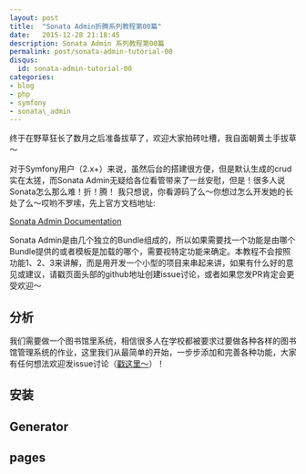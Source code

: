 ```yaml
---
layout: post
title:  "Sonata Admin折腾系列教程第00篇"
date:   2015-12-28 21:18:45
description: Sonata Admin 系列教程第00篇
permalink: post/sonata-admin-tutorial-00
disqus:
  id: sonata-admin-tutorial-00
categories:
- blog
- php
- symfony
- sonata\_admin
---
```


终于在野草狂长了数月之后准备拔草了，欢迎大家拍砖吐槽，我自面朝黄土手拔草～

对于Symfony用户（2.x+）来说，虽然后台的搭建很方便，但是默认生成的crud实在太搓，而Sonata Admin无疑给各位看管带来了一丝安慰，但是！很多人说Sonata怎么那么难！折！腾！ 我只想说，你看源码了么～你想过怎么开发她的长处了么～哎哟不罗嗦，先上官方文档地址:

[Sonata Admin Documentation](https://sonata-project.org/bundles/admin/master/doc/index.html)

Sonata Admin是由几个独立的Bundle组成的，所以如果需要找一个功能是由哪个Bundle提供的或者模板是加载的哪个，需要视特定功能来确定。本教程不会按照功能1、2、3来讲解，而是用开发一个小型的项目来串起来讲，如果有什么好的意见或建议，请戳页面头部的github地址创建issue讨论，或者如果您发PR肯定会更受欢迎～

## 分析 ##
我们需要做一个图书馆里系统，相信很多人在学校都被要求过要做各种各样的图书馆管理系统的作业，这里我们从最简单的开始，一步步添加和完善各种功能，大家有任何想法欢迎发issue讨论（[戳这里～](https://forum.symfony.cn/d/33-sonata)）！

## 安装 ##



## Generator ##


## pages ##

